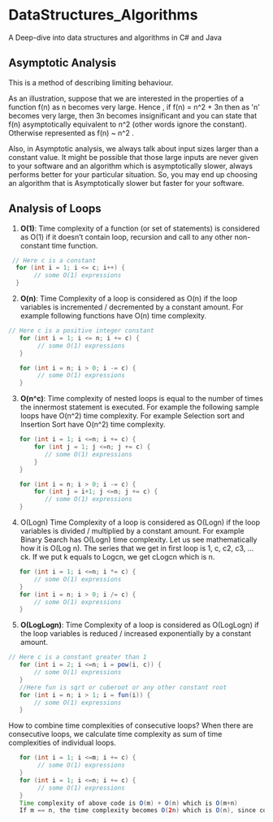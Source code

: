 # DataStructures_Algorithms
A Deep-dive into data structures and algorithms in C# and Java


## Asymptotic Analysis
This is a method of describing limiting behaviour. 

As an illustration, suppose that we are interested in the  properties of a function f(n) as n becomes very large. Hence , if f(n) = n^2 + 3n then as 'n' becomes very large, then 3n becomes insignificant and you can state that f(n) asymptotically equivalent to n^2 (other words ignore the constant). Otherwise represented as f(n) ~ n^2 .

Also, in Asymptotic analysis, we always talk about input sizes larger than a constant value. It might be possible that those large inputs are never given to your software and an algorithm which is asymptotically slower, always performs better for your particular situation. So, you may end up choosing an algorithm that is Asymptotically slower but faster for your software.

## Analysis of Loops 
1) __O(1)__: Time complexity of a function (or set of statements) is considered as O(1) if it doesn’t contain loop, recursion and call to any other non-constant time function.

 ```java
  // Here c is a constant   
   for (int i = 1; i <= c; i++) {  
        // some O(1) expressions
   }
```
2) __O(n)__: Time Complexity of a loop is considered as O(n) if the loop variables is incremented / decremented by a constant amount. For example following functions have O(n) time complexity.

```java 
// Here c is a positive integer constant   
   for (int i = 1; i <= n; i += c) {  
        // some O(1) expressions
   }

   for (int i = n; i > 0; i -= c) {
        // some O(1) expressions
   }
```

3. __O(n^c)__: Time complexity of nested loops is equal to the number of times the innermost statement is executed. For example the following sample loops have O(n^2) time complexity.
For example Selection sort and Insertion Sort have O(n^2) time complexity.

```java 
   for (int i = 1; i <=n; i += c) {
       for (int j = 1; j <=n; j += c) {
          // some O(1) expressions
       }
   }

   for (int i = n; i > 0; i -= c) {
       for (int j = i+1; j <=n; j += c) {
          // some O(1) expressions
   }
```
4) O(Logn) Time Complexity of a loop is considered as O(Logn) if the loop variables is divided / multiplied by a constant amount.
For example Binary Search has O(Logn) time complexity. Let us see mathematically how it is O(Log n). The series that we get in first loop is 1, c, c2, c3, … ck. If we put k equals to Logcn, we get cLogcn which is n.

```java
   for (int i = 1; i <=n; i *= c) {
       // some O(1) expressions
   }
   for (int i = n; i > 0; i /= c) {
       // some O(1) expressions
   }
```

5. __O(LogLogn)__: Time Complexity of a loop is considered as O(LogLogn) if the loop variables is reduced / increased exponentially by a constant amount.

```java
// Here c is a constant greater than 1   
   for (int i = 2; i <=n; i = pow(i, c)) { 
       // some O(1) expressions
   }
   //Here fun is sqrt or cuberoot or any other constant root
   for (int i = n; i > 1; i = fun(i)) { 
       // some O(1) expressions
   }
```

How to combine time complexities of consecutive loops?
When there are consecutive loops, we calculate time complexity as sum of time complexities of individual loops.

```java
   for (int i = 1; i <=m; i += c) {  
        // some O(1) expressions
   }
   for (int i = 1; i <=n; i += c) {
        // some O(1) expressions
   }
   Time complexity of above code is O(m) + O(n) which is O(m+n)
   If m == n, the time complexity becomes O(2n) which is O(n), since constants are ignored.    
```


